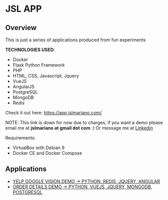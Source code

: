 # JSL APP

## Overview

This is just a series of applications produced from fun experiments

**TECHNOLOGIES USED**:
- Docker
- Flask Python Framework
- PHP
- HTML, CSS, Javascript, Jquery
- VueJS
- AngularJS
- PostgreSQL
- MongoDB
- Redis

Check it out here: https://app.jslmariano.com/

NOTE: This link is down for now due to charges, if you want a demo please email me at **jslmariano at gmail dot com** :)
Or message me at [Linkedin](https://www.linkedin.com/in/jslmariano/)

Requirements:
- VirtualBox with Debian 9
- Docker CE and Docker Compose

## Applications
- [YELP GOOGLE VISION DEMO -> PYTHON, REDIS, JQUERY, ANGULAR](https://github.com/jslmariano/remote_ph_exam_python/tree/develop/nginx/www/angular_ui)
- [ORDER DETAILS DEMO -> PYTHON, VUEJS, JQUERY, MONGODB, POSTGRESQL](https://github.com/jslmariano/remote_ph_exam_python/tree/develop/nginx/www/vue_ui)
